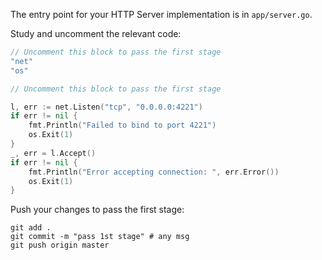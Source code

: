 The entry point for your HTTP Server implementation is in `app/server.go`.

Study and uncomment the relevant code: 

```go
// Uncomment this block to pass the first stage
"net"
"os"
```

```go
// Uncomment this block to pass the first stage

l, err := net.Listen("tcp", "0.0.0.0:4221")
if err != nil {
	fmt.Println("Failed to bind to port 4221")
	os.Exit(1)
}
_, err = l.Accept()
if err != nil {
	fmt.Println("Error accepting connection: ", err.Error())
	os.Exit(1)
}
```

Push your changes to pass the first stage:

```
git add .
git commit -m "pass 1st stage" # any msg
git push origin master
```
